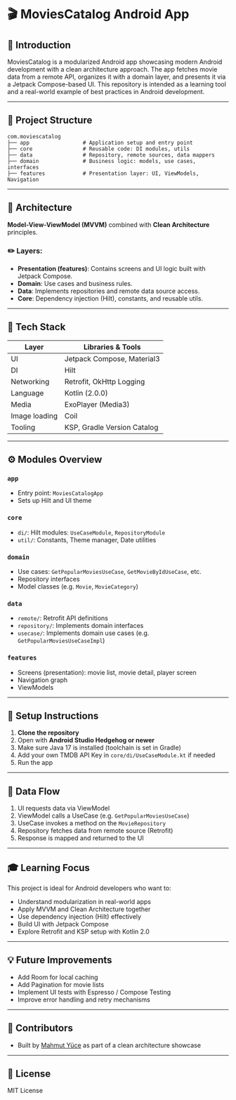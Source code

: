 # 🎬 MoviesCatalog Android App

## 📖 Introduction
MoviesCatalog is a modularized Android app showcasing modern Android development with a clean architecture approach. The app fetches movie data from a remote API, organizes it with a domain layer, and presents it via a Jetpack Compose-based UI. This repository is intended as a learning tool and a real-world example of best practices in Android development.

---

## 📁 Project Structure
```
com.moviescatalog
├── app                 # Application setup and entry point
├── core                # Reusable code: DI modules, utils
├── data                # Repository, remote sources, data mappers
├── domain              # Business logic: models, use cases, interfaces
├── features            # Presentation layer: UI, ViewModels, Navigation
```

---

## 📄 Architecture
**Model-View-ViewModel (MVVM)** combined with **Clean Architecture** principles.

### ✏️ Layers:
- **Presentation (features)**: Contains screens and UI logic built with Jetpack Compose.
- **Domain**: Use cases and business rules.
- **Data**: Implements repositories and remote data source access.
- **Core**: Dependency injection (Hilt), constants, and reusable utils.

---

## 🧰 Tech Stack
| Layer | Libraries & Tools |
|-------|-------------------|
| UI | Jetpack Compose, Material3 |
| DI | Hilt |
| Networking | Retrofit, OkHttp Logging |
| Language | Kotlin (2.0.0) |
| Media | ExoPlayer (Media3) |
| Image loading | Coil |
| Tooling | KSP, Gradle Version Catalog |

---

## ⚙️ Modules Overview
### `app`
- Entry point: `MoviesCatalogApp`
- Sets up Hilt and UI theme

### `core`
- `di/`: Hilt modules: `UseCaseModule`, `RepositoryModule`
- `util/`: Constants, Theme manager, Date utilities

### `domain`
- Use cases: `GetPopularMoviesUseCase`, `GetMovieByIdUseCase`, etc.
- Repository interfaces
- Model classes (e.g. `Movie`, `MovieCategory`)

### `data`
- `remote/`: Retrofit API definitions
- `repository/`: Implements domain interfaces
- `usecase/`: Implements domain use cases (e.g. `GetPopularMoviesUseCaseImpl`)

### `features`
- Screens (presentation): movie list, movie detail, player screen
- Navigation graph
- ViewModels

---

## 🔧 Setup Instructions
1. **Clone the repository**
2. Open with **Android Studio Hedgehog or newer**
3. Make sure Java 17 is installed (toolchain is set in Gradle)
4. Add your own TMDB API Key in `core/di/UseCaseModule.kt` if needed
5. Run the app

---

## 🔄 Data Flow
1. UI requests data via ViewModel
2. ViewModel calls a UseCase (e.g. `GetPopularMoviesUseCase`)
3. UseCase invokes a method on the `MovieRepository`
4. Repository fetches data from remote source (Retrofit)
5. Response is mapped and returned to the UI

---

## 🎓 Learning Focus
This project is ideal for Android developers who want to:
- Understand modularization in real-world apps
- Apply MVVM and Clean Architecture together
- Use dependency injection (Hilt) effectively
- Build UI with Jetpack Compose
- Explore Retrofit and KSP setup with Kotlin 2.0

---

## 💡 Future Improvements
- Add Room for local caching
- Add Pagination for movie lists
- Implement UI tests with Espresso / Compose Testing
- Improve error handling and retry mechanisms

---

## 👥 Contributors
- Built by [Mahmut Yüce](https://github.com/mahmutyuce) as part of a clean architecture showcase

---

## 🚀 License
MIT License
